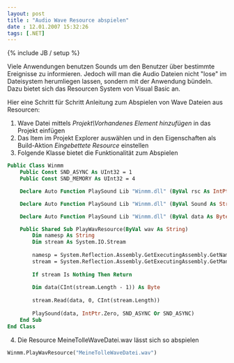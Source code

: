```yaml
---
layout: post
title : "Audio Wave Resource abspielen"
date : 12.01.2007 15:32:26
tags: [.NET]
---
```

{% include JB / setup %}

Viele Anwendungen benutzen Sounds um den Benutzer über bestimmte Ereignisse zu informieren. Jedoch will man die Audio Dateien nicht "lose" im Dateisystem herumliegen lassen, sondern mit der Anwendung bündeln. Dazu bietet sich das Resourcen System von Visual Basic an.

Hier eine Schritt für Schritt Anleitung zum Abspielen von Wave Dateien aus Resourcen:

1. Wave Datei mittels *Projekt\Vorhandenes Element hinzufügen* in das Projekt einfügen  
2. Das Item im Projekt Explorer auswählen und in den Eigenschaften als Build-Aktion *Eingebettete Resource* einstellen  
3. Folgende Klasse bietet die Funktionalität zum Abspielen

````vb
Public Class Winmm
    Public Const SND_ASYNC As UInt32 = 1
    Public Const SND_MEMORY As UInt32 = 4 

    Declare Auto Function PlaySound Lib "Winmm.dll" (ByVal rsc As IntPtr, ByVal hMod As IntPtr, ByVal dwFlags As UInt32) As Boolean 

    Declare Auto Function PlaySound Lib "Winmm.dll" (ByVal Sound As String, ByVal hMod As IntPtr, ByVal dwFlags As UInt32) As Boolean 

    Declare Auto Function PlaySound Lib "Winmm.dll" (ByVal data As Byte(), ByVal hMod As IntPtr, ByVal dwFlags As UInt32) As Boolean 

    Public Shared Sub PlayWavResource(ByVal wav As String)
        Dim namesp As String
        Dim stream As System.IO.Stream 
    
        namesp = System.Reflection.Assembly.GetExecutingAssembly.GetName.Name
        stream = System.Reflection.Assembly.GetExecutingAssembly.GetManifestResourceStream(namesp & "." & wav) 
    
        If stream Is Nothing Then Return 
    
        Dim data(CInt(stream.Length - 1)) As Byte 
    
        stream.Read(data, 0, CInt(stream.Length)) 
    
        PlaySound(data, IntPtr.Zero, SND_ASYNC Or SND_ASYNC)
    End Sub
End Class
````

4. Die Resource MeineTolleWaveDatei.wav lässt sich so abspielen

````vb
Winmm.PlayWavResource("MeineTolleWaveDatei.wav")
````
